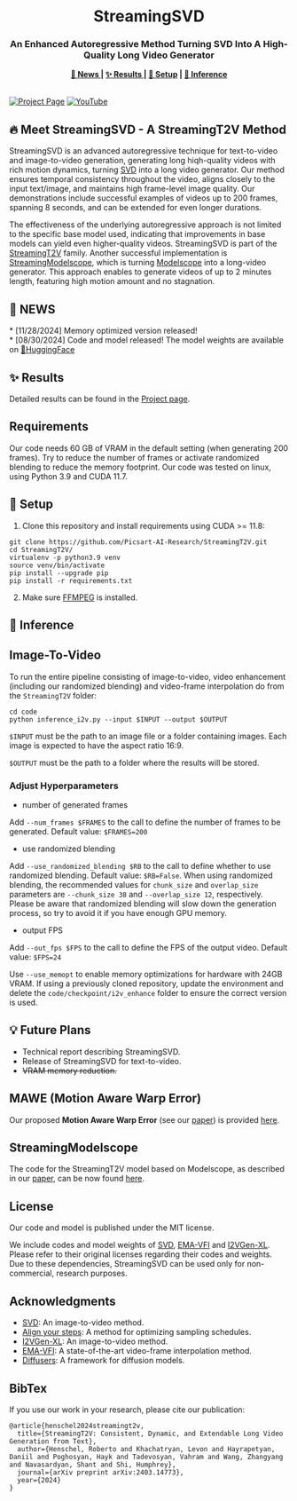 <div align="center">
  
  <h1> 
  StreamingSVD
  </h1>
  <h3>An Enhanced Autoregressive Method Turning SVD Into A High-Quality Long Video Generator </h3>
  <strong> <a href="#news"> 📰 News </a> | <a href="#results"> ✨ Results </a> | <a href="#Setup">🔧 Setup</a> |  <a href="#Inference">🚀 Inference</a> </strong>
</div>
<br>

<!--- 
[![X (formerly Twitter) URL](https://img.shields.io/twitter/url?url=https%3A%2F%2Fx.com%2Fhumphrey_shi%2Fstatus%2F1806731418686591142)](https://x.com/humphrey_shi/status/1806731418686591142)--->
 [![Project Page](https://img.shields.io/badge/Project-Website-orange)](https://streamingt2v.github.io/) [![YouTube](https://badges.aleen42.com/src/youtube.svg)](https://youtu.be/md4lp42vOGU)


<h2 id="meet-streamingi2v"> 🔥 Meet StreamingSVD - A StreamingT2V Method   </h2>

StreamingSVD is an advanced autoregressive technique for text-to-video and image-to-video generation, generating long hiqh-quality videos with rich motion dynamics, turning [SVD](https://stability.ai/research/stable-video-diffusion-scaling-latent-video-diffusion-models-to-large-datasets) into a long video generator. Our method ensures temporal consistency throughout the video, aligns closely to the input text/image, and maintains high frame-level image quality. Our demonstrations include successful examples of videos up to 200 frames, spanning 8 seconds, and can be extended for even longer durations. 

The effectiveness of the underlying autoregressive approach is not limited to the specific base model used, indicating that improvements in base models can yield even higher-quality videos. StreamingSVD is part of the [StreamingT2V](https://arxiv.org/abs/2403.14773) family. Another successful implementation is [StreamingModelscope](https://github.com/Picsart-AI-Research/StreamingT2V/tree/StreamingModelscope), which is turning [Modelscope](https://arxiv.org/abs/2308.06571) into a long-video generator. This approach enables to generate videos of up to 2 minutes length, featuring high motion amount and no stagnation.



<h2 id="news">📰 NEWS</h2>
* [11/28/2024] Memory optimized version released!</br>
* [08/30/2024] Code and model released! The model weights are available on <a href="https://huggingface.co/PAIR/StreamingSVD">🤗HuggingFace</a>


<h2 id="results">✨ Results</h2>

Detailed results can be found in the [Project page](https://streamingt2v.github.io/).

## Requirements

Our code needs 60 GB of VRAM in the default setting (when generating 200 frames). Try to reduce the number of frames or activate randomized blending to reduce the memory footprint. 
Our code was tested on linux, using Python 3.9 and CUDA 11.7. 

<h2 id="Setup">🔧 Setup</h2>

1. Clone this repository and install requirements using CUDA >= 11.8: 
``` shell
git clone https://github.com/Picsart-AI-Research/StreamingT2V.git
cd StreamingT2V/
virtualenv -p python3.9 venv
source venv/bin/activate
pip install --upgrade pip
pip install -r requirements.txt
```

2. Make sure [FFMPEG](https://www.ffmpeg.org) is installed.

 
 <h2 id="Inference"> 🚀 Inference </h2>



## Image-To-Video
To run the entire pipeline consisting of image-to-video, video enhancement (including our randomized blending) and video-frame interpolation do from the `StreamingT2V` folder:
``` shell
cd code
python inference_i2v.py --input $INPUT --output $OUTPUT
```
`$INPUT` must be the path to an image file or a folder containing images. Each image is expected to have the aspect ratio 16:9. 

`$OUTPUT` must be the path to a folder where the results will be stored.


### Adjust Hyperparameters

* number of generated frames 

Add `--num_frames $FRAMES` to the call to define the number of frames to be generated. Default value: `$FRAMES=200`

* use randomized blending

Add `--use_randomized_blending $RB` to the call to define whether to use randomized blending. Default value: `$RB=False`. When using randomized blending, the recommended values for `chunk_size` and `overlap_size` parameters are `--chunk_size 38` and `--overlap_size 12`, respectively. Please be aware that randomized blending will slow down the generation process, so try to avoid it if you have enough GPU memory.

* output FPS

Add `--out_fps $FPS` to the call to define the FPS of the output video. Default value: `$FPS=24`

Use `--use_memopt` to enable memory optimizations for hardware with 24GB VRAM. If using a previously cloned repository, update the environment and delete the `code/checkpoint/i2v_enhance` folder to ensure the correct version is used.


## 💡 Future Plans   
* Technical report describing StreamingSVD. 
* Release of StreamingSVD for text-to-video.  
* <s>VRAM memory reduction.</s> 

## MAWE (Motion Aware Warp Error)
Our proposed **Motion Aware Warp Error** (see our [paper](https://arxiv.org/abs/2403.14773)) is provided [here](https://github.com/Picsart-AI-Research/StreamingT2V/tree/StreamingModelscope?tab=readme-ov-file#mawe-motion-aware-warp-error).

## StreamingModelscope
The code for the StreamingT2V model based on Modelscope, as described in our [paper](https://arxiv.org/abs/2403.14773), can be now found [here](https://github.com/Picsart-AI-Research/StreamingT2V/tree/StreamingModelscope).

## License
Our code and model is published under the MIT license.

We include codes and model weights of [SVD](https://github.com/Stability-AI/generative-models), [EMA-VFI](https://github.com/MCG-NJU/EMA-VFI) and [I2VGen-XL](https://i2vgen-xl.github.io). Please refer to their original licenses regarding their codes and weights. Due to these dependencies, StreamingSVD can be used only for non-commercial, research purposes. 


## Acknowledgments

* [SVD](https://github.com/Stability-AI/generative-models): An image-to-video method. 
* [Align your steps](https://research.nvidia.com/labs/toronto-ai/AlignYourSteps): A method for optimizing sampling schedules.
* [I2VGen-XL](https://i2vgen-xl.github.io): An image-to-video method.
* [EMA-VFI](https://github.com/MCG-NJU/EMA-VFI): A state-of-the-art video-frame interpolation method.
* [Diffusers](https://github.com/huggingface/diffusers): A framework for diffusion models.

## BibTex
If you use our work in your research, please cite our publication:
```
@article{henschel2024streamingt2v,
  title={StreamingT2V: Consistent, Dynamic, and Extendable Long Video Generation from Text},
  author={Henschel, Roberto and Khachatryan, Levon and Hayrapetyan, Daniil and Poghosyan, Hayk and Tadevosyan, Vahram and Wang, Zhangyang and Navasardyan, Shant and Shi, Humphrey},
  journal={arXiv preprint arXiv:2403.14773},
  year={2024}
}
```
